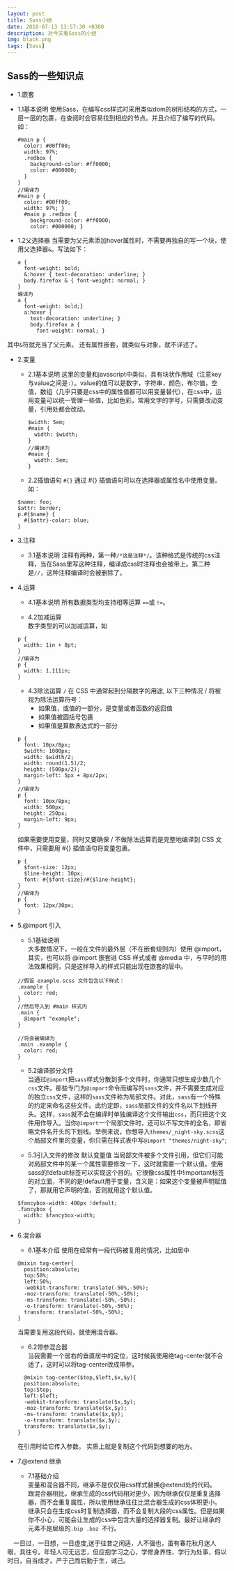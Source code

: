 ```yaml
---
layout: post
title: Sass小结
date: 2018-07-13 13:57:30 +0300
description: 对今天看Sass的小结
img: black.png
tags: [Sass]
---
```


## Sass的一些知识点

-  1.嵌套  
  - 1.1基本说明
  使用Sass，在编写css样式时采用类似dom的树形结构的方式，一层一层的包裹，在查阅时会容易找到相应的节点。并且介绍了编写的代码。如：  

    ```
    #main p {
      color: #00ff00;
      width: 97%;
      .redbox {
        background-color: #ff0000;
        color: #000000;
      }
    }
    //编译为
    #main p {
      color: #00ff00;
      width: 97%; }
      #main p .redbox {
        background-color: #ff0000;
        color: #000000; }
    ```
  - 1.2父选择器
  当需要为父元素添加hover属性时，不需要再独自的写一个块，使用父选择器`&`。写法如下：  
    ```
    a {
      font-weight: bold;
      &:hover { text-decoration: underline; }
      body.firefox & { font-weight: normal; }
    }
    编译为
    a {
      font-weight: bold;}
      a:hover {
        text-decoration: underline; }
        body.firefox a {
          font-weight: normal; }
    ```
  其中`&`符就充当了父元素。
  还有属性嵌套，就类似与对象，就不详述了。  
  
- 2.变量  
  - 2.1基本说明
  这里的变量和javascript中类似，具有块状作用域（注意key与value之间是`:`）。value的值可以是数字，字符串，颜色，布尔值，空值，数组（几乎只要是css中的属性值都可以用变量替代），在css中，运用变量可以统一管理一些值，比如色彩，常用文字的字号，只需要改动变量，引用处都会改动。  

    ```
    $width: 5em;
    #main {
      width: $width;
    }
    //编译为
    #main {
      width: 5em;
    }
    ```
  
  - 2.2插值语句 `#{}`
  通过 #{} 插值语句可以在选择器或属性名中使用变量。如：
  ```
  $name: foo;
  $attr: border;
  p.#{$name} {
    #{$attr}-color: blue;
  }
  ```
  
- 3.注释
  - 3.1基本说明
  注释有两种，第一种`/*这是注释*/`。该种格式是传统的css注释，当在Sass里写这种注释，编译成css时注释也会被带上。第二种是`//`，这种注释编译时会被删除了。  
  
- 4.运算
  - 4.1基本说明
  所有数据类型均支持相等运算 `==`或 `!=`。  

  - 4.2加减运算  
  数字类型的可以加减运算，如
  ```
  p {
    width: 1in + 8pt;
  }
  //编译为
  p {
    width: 1.111in; 
  }
  ```

  - 4.3除法运算
  `/` 在 CSS 中通常起到分隔数字的用途,
  以下三种情况 / 将被视为除法运算符号：  
      - 如果值，或值的一部分，是变量或者函数的返回值  
      - 如果值被圆括号包裹  
      - 如果值是算数表达式的一部分  
  ```
  p {
    font: 10px/8px;
    $width: 1000px;
    width: $width/2;
    width: round(1.5)/2;
    height: (500px/2); 
    margin-left: 5px + 8px/2px;
  }
  //编译为
  p {
    font: 10px/8px;
    width: 500px;
    height: 250px;
    margin-left: 9px; 
  }
  ```
  如果需要使用变量，同时又要确保 / 不做除法运算而是完整地编译到 CSS 文件中，只需要用 #{} 插值语句将变量包裹。  
  ```
  p {
    $font-size: 12px;
    $line-height: 30px;
    font: #{$font-size}/#{$line-height};
  }
  //编译为
  p {
    font: 12px/30px; 
  }
  ```

- 5.@import 引入
  - 5.1基础说明  
  大多数情况下，一般在文件的最外层（不在嵌套规则内）使用 @import，其实，也可以将 @import 嵌套进 CSS 样式或者 @media 中，与平时的用法效果相同，只是这样导入的样式只能出现在嵌套的层中。
  ```
  //假设 example.scss 文件包含以下样式：
  .example {
    color: red;
  }
  //然后导入到 #main 样式内
  .main {
    @import "example";
  }

  //将会被编译为
  .main .example {
    color: red;
  }
  ```
  - 5.2编译部分文件  
  当通过`@import`把`sass`样式分散到多个文件时，你通常只想生成少数几个`css`文件。那些专门为`@import`命令而编写的`sass`文件，并不需要生成对应的独立`css`文件，这样的`sass`文件称为局部文件。对此，`sass`有一个特殊的约定来命名这些文件。此约定即，`sass`局部文件的文件名以下划线开头。这样，`sass`就不会在编译时单独编译这个文件输出`css`，而只把这个文件用作导入。当你`@import`一个局部文件时，还可以不写文件的全名，即省略文件名开头的下划线。举例来说，你想导入`themes/_night-sky.scss`这个局部文件里的变量，你只需在样式表中写`@import "themes/night-sky"`;   

  - 5.3引入文件的修改  默认变量值
  当局部文件被多个文件引用，但它们可能对局部文件中的某一个属性需要修改一下，这时就需要一个默认值。使用sass的!default标签可以实现这个目的。它很像css属性中!important标签的对立面，不同的是!default用于变量，含义是：如果这个变量被声明赋值了，那就用它声明的值，否则就用这个默认值。
  ```
  $fancybox-width: 400px !default;
  .fancybox {
    width: $fancybox-width;
  }
  ```

- 6.混合器
  - 6.1基本介绍
  使用在经常有一段代码被复用的情况，比如居中
  ```
  @mixin tag-center{
    position:absolute;
    top:50%;
    left:50%;
    -webkit-transform: translate(-50%,-50%);
    -moz-transform: translate(-50%,-50%);
    -ms-transform: translate(-50%,-50%);
    -o-transform: translate(-50%,-50%);
    transform: translate(-50%,-50%);
  }
  ```
  当需要复用这段代码，就使用混合器。  

  - 6.2带参混合器  
  当我需要一个居右的垂直居中的定位，这时候我使用绝tag-center就不合适了，这时可以将tag-center改成带参，
  ```
    @mixin tag-center($top,$left,$x,$y){
    position:absolute;
    top:$top;
    left:$left;
    -webkit-transform: translate($x,$y);
    -moz-transform: translate($x,$y);
    -ms-transform: translate($x,$y);
    -o-transform: translate($x,$y);
    transform: translate($x,$y);
  }
  ```
  在引用时给它传入参数。
  实质上就是复制这个代码到想要的地方。

- 7.@extend 继承  
  - 7.1基础介绍  
  变量和混合器不同，继承不是仅仅用css样式替换@extend处的代码。  
  跟混合器相比，继承生成的css代码相对更少。因为继承仅仅是重复选择器，而不会重复属性，所以使用继承往往比混合器生成的css体积更小。继承只会在生成css时复制选择器，而不会复制大段的css属性。但是如果你不小心，可能会让生成的css中包含大量的选择器复制。最好让继承的元素不是层级的`.bip .baz `不行。
 

&emsp;一日过，一日想，一日虚度,迷于往昔之闲适，人不强也，虽有春花秋月迷人眼，具往兮。年轻人可无远志，但应抱学习之心，学修身养性、学行为处事，假以时日，自当成才。严于己而后勤于生，诫己。